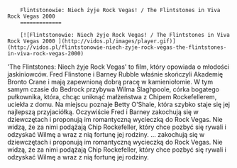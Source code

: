 
        Flintstonowie: Niech żyje Rock Vegas! / The Flintstones in Viva Rock Vegas 2000 
        =============
        
        [![Flintstonowie: Niech żyje Rock Vegas! / The Flintstones in Viva Rock Vegas 2000 ](http://vidos.pl/images/player.gif)](http://vidos.pl/flintstonowie-niech-zyje-rock-vegas-the-flintstones-in-viva-rock-vegas-2000)
        
        
 'The Flintstones: Niech żyje Rock Vegas' to film, który opowiada o młodości jaskiniowców. Fred Flinstone i Barney Rubble właśnie skończyli Akademię Bronto Crane i mają zapewnioną dobrą pracę w kamieniołomie. W tym samym czasie do Bedrock przybywa Wilma Slaghpoole, córka bogatego pułkownika, która, chcąc uniknąć małżeństwa z Chipem Rockefellerem, uciekła z domu. Na miejscu poznaje Betty O'Shale, która szybko staje się jej najlepszą przyjaciółką. Oczywiście Fred i Barney zakochują się w dziewczętach i proponują im romantyczną wycieczką do Rock Vegas. Nie widzą, że za nimi podążają Chip Rockefeller, który chce pozbyć się rywali i odzyskać Wilmę a wraz z nią fortunę jej rodziny.  ... zakochują się w dziewczętach i proponują im romantyczną wycieczką do Rock Vegas. Nie widzą, że za nimi podążają Chip Rockefeller, który chce pozbyć się rywali i odzyskać Wilmę a wraz z nią fortunę jej rodziny.
    